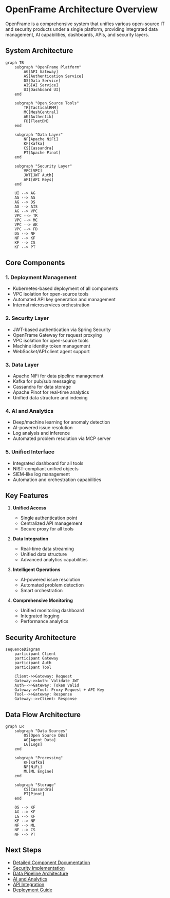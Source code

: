 # OpenFrame Architecture Overview

OpenFrame is a comprehensive system that unifies various open-source IT and security products under a single platform, providing integrated data management, AI capabilities, dashboards, APIs, and security layers.

## System Architecture

```mermaid
graph TB
    subgraph "OpenFrame Platform"
        AG[API Gateway]
        AS[Authentication Service]
        DS[Data Service]
        AIS[AI Service]
        UI[Dashboard UI]
    end

    subgraph "Open Source Tools"
        TR[TacticalRMM]
        MC[MeshCentral]
        AK[Authentik]
        FD[FleetDM]
    end

    subgraph "Data Layer"
        NF[Apache NiFi]
        KF[Kafka]
        CS[Cassandra]
        PT[Apache Pinot]
    end

    subgraph "Security Layer"
        VPC[VPC]
        JWT[JWT Auth]
        API[API Keys]
    end

    UI --> AG
    AG --> AS
    AG --> DS
    AG --> AIS
    AG --> VPC
    VPC --> TR
    VPC --> MC
    VPC --> AK
    VPC --> FD
    DS --> NF
    NF --> KF
    KF --> CS
    KF --> PT
```

## Core Components

### 1. Deployment Management
- Kubernetes-based deployment of all components
- VPC isolation for open-source tools
- Automated API key generation and management
- Internal microservices orchestration

### 2. Security Layer
- JWT-based authentication via Spring Security
- OpenFrame Gateway for request proxying
- VPC isolation for open-source tools
- Machine identity token management
- WebSocket/API client agent support

### 3. Data Layer
- Apache NiFi for data pipeline management
- Kafka for pub/sub messaging
- Cassandra for data storage
- Apache Pinot for real-time analytics
- Unified data structure and indexing

### 4. AI and Analytics
- Deep/machine learning for anomaly detection
- AI-powered issue resolution
- Log analysis and inference
- Automated problem resolution via MCP server

### 5. Unified Interface
- Integrated dashboard for all tools
- NIST-compliant unified objects
- SIEM-like log management
- Automation and orchestration capabilities

## Key Features

1. **Unified Access**
   - Single authentication point
   - Centralized API management
   - Secure proxy for all tools

2. **Data Integration**
   - Real-time data streaming
   - Unified data structure
   - Advanced analytics capabilities

3. **Intelligent Operations**
   - AI-powered issue resolution
   - Automated problem detection
   - Smart orchestration

4. **Comprehensive Monitoring**
   - Unified monitoring dashboard
   - Integrated logging
   - Performance analytics

## Security Architecture

```mermaid
sequenceDiagram
    participant Client
    participant Gateway
    participant Auth
    participant Tool

    Client->>Gateway: Request
    Gateway->>Auth: Validate JWT
    Auth-->>Gateway: Token Valid
    Gateway->>Tool: Proxy Request + API Key
    Tool-->>Gateway: Response
    Gateway-->>Client: Response
```

## Data Flow Architecture

```mermaid
graph LR
    subgraph "Data Sources"
        OS[Open Source DBs]
        AG[Agent Data]
        LG[Logs]
    end

    subgraph "Processing"
        KF[Kafka]
        NF[NiFi]
        ML[ML Engine]
    end

    subgraph "Storage"
        CS[Cassandra]
        PT[Pinot]
    end

    OS --> KF
    AG --> KF
    LG --> KF
    KF --> NF
    NF --> ML
    NF --> CS
    NF --> PT
```

## Next Steps

- [Detailed Component Documentation](./components/)
- [Security Implementation](./security/)
- [Data Pipeline Architecture](./data-pipeline/)
- [AI and Analytics](./ai-analytics/)
- [API Integration](./api-integration/)
- [Deployment Guide](../deployment/) 